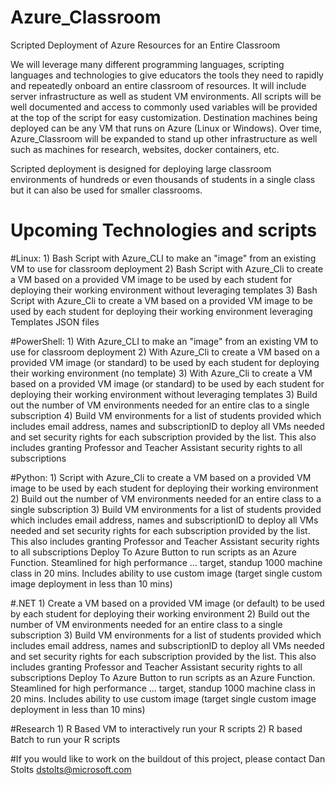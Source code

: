 # Azure_Classroom
Scripted Deployment of Azure Resources for an Entire Classroom

We will leverage many different programming languages, scripting languages and technologies to give educators the tools they need to rapidly and repeatedly onboard an entire classroom of resources.  It will include server infrastructure as well as student VM environments.  All scripts will be well documented and access to commonly used variables will be provided at the top of the script for easy customization. Destination machines being deployed can be any VM that runs on Azure (Linux or Windows).  Over time, Azure_Classroom will be expanded to stand up other infrastructure as well such as machines for research, websites, docker containers, etc.

Scripted deployment is designed for deploying large classroom environments of hundreds or even thousands of students in a single class but it can also be used for smaller classrooms.

# Upcoming Technologies and scripts
#Linux:
    1) Bash Script with Azure_CLI to make an "image" from an existing VM to use for classroom deployment
    2) Bash Script with Azure_Cli to create a VM based on a provided VM image to be used by each student for deploying their working environment without leveraging templates
    3) Bash Script with Azure_Cli to create a VM based on a provided VM image to be used by each student for deploying their working environment leveraging Templates JSON files
    
#PowerShell: 
    1) With Azure_CLI to make an "image" from an existing VM to use for classroom deployment
    2) With Azure_Cli to create a VM based on a provided VM image (or standard) to be used by each student for deploying their working environment (no template)
    3) With Azure_Cli to create a VM based on a provided VM image (or standard) to be used by each student for deploying their working environment without leveraging templates
    3) Build out the number of VM environments needed for an entire clas to a single subscription 
    4) Build VM environments for a list of students provided which includes email address, names and subscriptionID to deploy all VMs needed and set security rights for each subscription provided by the list.  This also includes granting Professor and Teacher Assistant security rights to all subscriptions
    
#Python: 
    1) Script with Azure_Cli to create a VM based on a provided VM image to be used by each student for deploying their working environment
    2) Build out the number of VM environments needed for an entire class to a single subscription 
    3) Build VM environments for a list of students provided which includes email address, names and subscriptionID to deploy all VMs needed and set security rights for each subscription provided by the list.  This also includes granting Professor and Teacher Assistant security rights to all subscriptions 
        Deploy To Azure Button to run scripts as an Azure Function. Steamlined for high performance ... target, standup 1000 machine class in 20 mins.  Includes ability to use custom image (target single custom image deployment in less than 10 mins)
        
#.NET
    1) Create a VM based on a provided VM image (or default) to be used by each student for deploying their working environment
    2) Build out the number of VM environments needed for an entire class to a single subscription 
    3) Build VM environments for a list of students provided which includes email address, names and subscriptionID to deploy all VMs needed and set security rights for each subscription provided by the list.  This also includes granting Professor and Teacher Assistant security rights to all subscriptions 
        Deploy To Azure Button to run scripts as an Azure Function. Steamlined for high performance ... target, standup 1000 machine class in 20 mins.  Includes ability to use custom image (target single custom image deployment in less than 10 mins)

#Research 
    1) R Based VM to interactively run your R scripts
    2) R based Batch to run your R scripts

#If you would like to work on the buildout of this project, please contact Dan Stolts dstolts@microsoft.com

